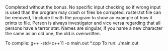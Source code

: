Completed without the bonus. No specific input checking so if wrong input is used than the program may crash or files be corrupted.
roster.txt file can be removed, I include it with the program to show an example of how it prints to file.
Person is always investigator and vice versa regarding that all persons have a terror stat.
Names are singular, if you name a new character the same as an old one, the old is overwritten.

To compile:
    g++ -std=c++11 -o main.out *.cpp
To run:
    ./main.out